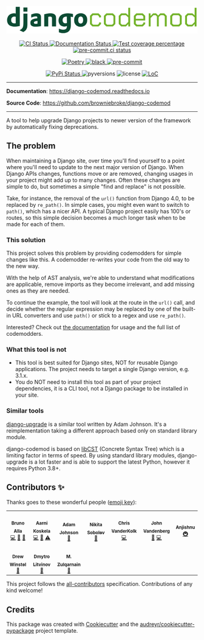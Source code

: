 <p align="center">
  <img alt="Django Codemod" src="https://raw.githubusercontent.com/browniebroke/django-codemod/main/assets/djangocodemod-stroke.png">
</p>

<p align="center">
  <a href="https://github.com/browniebroke/django-codemod/actions/workflows/ci.yml?query=branch%3Amain">
    <img alt="CI Status" src="https://img.shields.io/github/actions/workflow/status/browniebroke/django-codemod/ci.yml?branch=main&label=CI&logo=github&style=flat-square">
  </a>
  <a href="https://django-codemod.readthedocs.io">
    <img src="https://img.shields.io/readthedocs/django-codemod.svg?logo=read-the-docs&logoColor=fff&style=flat-square" alt="Documentation Status">
  </a>
  <a href="https://codecov.io/gh/browniebroke/django-codemod">
    <img src="https://img.shields.io/codecov/c/github/browniebroke/django-codemod.svg?logo=codecov&logoColor=fff&style=flat-square" alt="Test coverage percentage">
  </a>
  <a href="https://results.pre-commit.ci/latest/github/browniebroke/django-codemod/main">
    <img src="https://results.pre-commit.ci/badge/github/browniebroke/django-codemod/main.svg" alt="pre-commit.ci status">
  </a>
</p>
<p align="center">
  <a href="https://python-poetry.org/">
    <img src="https://img.shields.io/endpoint?url=https://python-poetry.org/badge/v0.json" alt="Poetry">
  </a>
  <a href="https://github.com/astral-sh/ruff">
    <img src="https://img.shields.io/badge/code%20style-black-000000.svg?amp;style=flat-square" alt="black">
  </a>
  <a href="https://github.com/pre-commit/pre-commit">
    <img src="https://img.shields.io/badge/pre--commit-enabled-brightgreen?logo=pre-commit&logoColor=white&style=flat-square" alt="pre-commit">
  </a>
</p>
<p align="center">
  <a href="https://pypi.org/project/django-codemod/">
    <img src="https://img.shields.io/pypi/v/django-codemod.svg?logo=python&logoColor=fff&style=flat-square" alt="PyPi Status">
  </a>
  <img src="https://img.shields.io/pypi/pyversions/django-codemod.svg?style=flat-square&logo=python&amp;logoColor=fff" alt="pyversions">
  <img src="https://img.shields.io/pypi/l/django-codemod.svg?style=flat-square" alt="license">
  <a href="https://github.com/browniebroke/django-codemod">
    <img src="https://tokei.rs/b1/github/browniebroke/django-codemod/" alt="LoC">
  </a>
</p>

---

**Documentation**: <a href="https://django-codemod.readthedocs.io" target="_blank">https://django-codemod.readthedocs.io</a>

**Source Code**: <a href="https://github.com/browniebroke/django-codemod" target="_blank">https://github.com/browniebroke/django-codemod </a>

---

A tool to help upgrade Django projects to newer version of the framework by automatically fixing deprecations.

## The problem

When maintaining a Django site, over time you'll find yourself to a point where you'll need to update to the next major version of Django. When Django APIs changes, functions move or are removed, changing usages in your project might add up to many changes. Often these changes are simple to do, but sometimes a simple "find and replace" is not possible.

Take, for instance, the removal of the `url()` function from Django 4.0, to be replaced by `re_path()`. In simple cases, you might even want to switch to `path()`, which has a nicer API. A typical Django project easily has 100's or routes, so this simple decision becomes a much longer task when to be made for each of them.

### This solution

This project solves this problem by providing codemodders for simple changes like this. A codemodder re-writes your code from the old way to the new way.

With the help of AST analysis, we're able to understand what modifications are applicable, remove imports as they become irrelevant, and add missing ones as they are needed.

To continue the example, the tool will look at the route in the `url()` call, and decide whether the regular expression may be replaced by one of the built-in URL converters and use `path()` or stick to a regex and use `re_path()`.

Interested? Check out [the documentation](https://django-codemod.readthedocs.io) for usage and the full list of codemodders.

### What this tool is not

- This tool is best suited for Django sites, NOT for reusable Django applications. The project needs to target a single Django version, e.g. 3.1.x.
- You do NOT need to install this tool as part of your project dependencies, it is a CLI tool, not a Django package to be installed in your site.

### Similar tools

[django-upgrade](https://github.com/adamchainz/django-upgrade) is a similar tool written by Adam Johnson. It's a reimplementation taking a different approach based only on standard library module.

django-codemod is based on [libCST](https://libcst.readthedocs.io/) (Concrete Syntax Tree) which is a limiting factor in terms of speed. By using standard library modules, django-upgrade is a lot faster and is able to support the latest Python, however it requires Python 3.8+.

## Contributors ✨

Thanks goes to these wonderful people ([emoji key](https://allcontributors.org/docs/en/emoji-key)):

<!-- ALL-CONTRIBUTORS-LIST:START - Do not remove or modify this section -->
<!-- prettier-ignore-start -->
<!-- markdownlint-disable -->
<table>
  <tr>
    <td align="center"><a href="https://browniebroke.com"><img src="https://avatars1.githubusercontent.com/u/861044?v=4?s=80" width="80px;" alt=""/><br /><sub><b>Bruno Alla</b></sub></a><br /><a href="https://github.com/browniebroke/django-codemod/commits?author=browniebroke" title="Code">💻</a> <a href="https://github.com/browniebroke/django-codemod/commits?author=browniebroke" title="Documentation">📖</a> <a href="#ideas-browniebroke" title="Ideas, Planning, & Feedback">🤔</a></td>
    <td align="center"><a href="https://akx.github.io/"><img src="https://avatars2.githubusercontent.com/u/58669?v=4?s=80" width="80px;" alt=""/><br /><sub><b>Aarni Koskela</b></sub></a><br /><a href="https://github.com/browniebroke/django-codemod/commits?author=akx" title="Code">💻</a> <a href="#ideas-akx" title="Ideas, Planning, & Feedback">🤔</a> <a href="https://github.com/browniebroke/django-codemod/commits?author=akx" title="Tests">⚠️</a></td>
    <td align="center"><a href="https://adamj.eu/"><img src="https://avatars2.githubusercontent.com/u/857609?v=4?s=80" width="80px;" alt=""/><br /><sub><b>Adam Johnson</b></sub></a><br /><a href="https://github.com/browniebroke/django-codemod/commits?author=adamchainz" title="Documentation">📖</a></td>
    <td align="center"><a href="https://sobolevn.me"><img src="https://avatars1.githubusercontent.com/u/4660275?v=4?s=80" width="80px;" alt=""/><br /><sub><b>Nikita Sobolev</b></sub></a><br /><a href="https://github.com/browniebroke/django-codemod/commits?author=sobolevn" title="Documentation">📖</a></td>
    <td align="center"><a href="http://www.zapier.com"><img src="https://avatars3.githubusercontent.com/u/21158438?v=4?s=80" width="80px;" alt=""/><br /><sub><b>Chris VanderKolk</b></sub></a><br /><a href="https://github.com/browniebroke/django-codemod/commits?author=cvanderkolk" title="Code">💻</a></td>
    <td align="center"><a href="https://ghuser.io/jayvdb"><img src="https://avatars1.githubusercontent.com/u/15092?v=4?s=80" width="80px;" alt=""/><br /><sub><b>John Vandenberg</b></sub></a><br /><a href="https://github.com/browniebroke/django-codemod/issues?q=author%3Ajayvdb" title="Bug reports">🐛</a> <a href="https://github.com/browniebroke/django-codemod/commits?author=jayvdb" title="Code">💻</a></td>
    <td align="center"><a href="https://iamshnoo.github.io/blog/"><img src="https://avatars1.githubusercontent.com/u/45921510?v=4?s=80" width="80px;" alt=""/><br /><sub><b>Anjishnu</b></sub></a><br /><a href="#infra-iamshnoo" title="Infrastructure (Hosting, Build-Tools, etc)">🚇</a></td>
  </tr>
  <tr>
    <td align="center"><a href="https://github.com/drewbrew"><img src="https://avatars1.githubusercontent.com/u/7773256?v=4?s=80" width="80px;" alt=""/><br /><sub><b>Drew Winstel</b></sub></a><br /><a href="#ideas-drewbrew" title="Ideas, Planning, & Feedback">🤔</a></td>
    <td align="center"><a href="https://DmytroLitvinov.com"><img src="https://avatars.githubusercontent.com/u/16066485?v=4?s=80" width="80px;" alt=""/><br /><sub><b>Dmytro Litvinov</b></sub></a><br /><a href="https://github.com/browniebroke/django-codemod/commits?author=DmytroLitvinov" title="Documentation">📖</a></td>
    <td align="center"><a href="https://mzulqarnain1.github.io/"><img src="https://avatars.githubusercontent.com/u/23311265?v=4?s=80" width="80px;" alt=""/><br /><sub><b>M. Zulqarnain</b></sub></a><br /><a href="https://github.com/browniebroke/django-codemod/commits?author=mzulqarnain1" title="Documentation">📖</a></td>
  </tr>
</table>

<!-- markdownlint-restore -->
<!-- prettier-ignore-end -->

<!-- ALL-CONTRIBUTORS-LIST:END -->

This project follows the [all-contributors](https://github.com/all-contributors/all-contributors) specification. Contributions of any kind welcome!

## Credits

This package was created with
[Cookiecutter](https://github.com/audreyr/cookiecutter) and the
[audreyr/cookiecutter-pypackage](https://github.com/audreyr/cookiecutter-pypackage)
project template.
